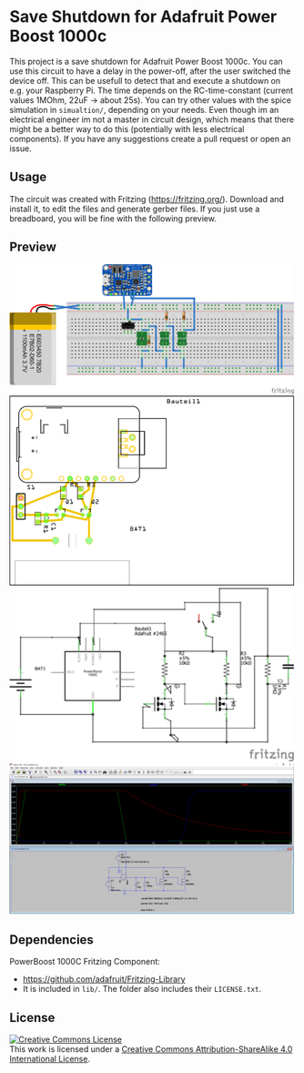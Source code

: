 # Save Shutdown for Adafruit Power Boost 1000c

This project is a save shutdown for Adafruit Power Boost 1000c. You can use this circuit to have a delay in the power-off, after the user switched the device off. This can be usefull to detect that and execute a shutdown on e.g. your Raspberry Pi. The time depends on the RC-time-constant (current values 1MOhm, 22uF -> about 25s). You can try other values with the spice simulation in `simualtion/`, depending on your needs. Even though im an electrical engineer im not a master in circuit design, which means that there might be a better way to do this (potentially with less electrical components). If you have any suggestions create a pull request or open an issue.

## Usage

The circuit was created with Fritzing (https://fritzing.org/). Download and install it, to edit the files and generate gerber files. If you just use a breadboard, you will be fine with the following preview.

## Preview


<img src="img/save_shutdown_breadboard.png" alt="breadboard" width="500">
<br>
<img src="img/save_shutdown_pcb.png" alt="pcb" width="500">
<br>
<img src="img/save_shutdown_schematic.png" alt="schematic" width="500">
<br>
<img src="img/save_shutdown_simulation.png" alt="simulation" width="500">

## Dependencies

PowerBoost 1000C Fritzing Component:
* https://github.com/adafruit/Fritzing-Library
* It is included in `lib/`. The folder also includes their `LICENSE.txt`.

## License

<a rel="license" href="http://creativecommons.org/licenses/by-sa/4.0/"><img alt="Creative Commons License" style="border-width:0" src="https://i.creativecommons.org/l/by-sa/4.0/88x31.png" /></a><br />This work is licensed under a <a rel="license" href="http://creativecommons.org/licenses/by-sa/4.0/">Creative Commons Attribution-ShareAlike 4.0 International License</a>.
